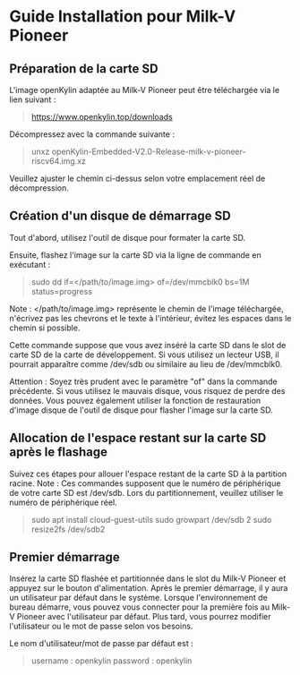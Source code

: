 

# Guide Installation pour  Milk-V Pioneer

## Préparation de la carte SD

L'image openKylin adaptée au Milk-V Pioneer peut être téléchargée via le lien suivant :
> https://www.openkylin.top/downloads

Décompressez avec la commande suivante :
> unxz openKylin-Embedded-V2.0-Release-milk-v-pioneer-riscv64.img.xz

Veuillez ajuster le chemin ci-dessus selon votre emplacement réel de décompression.

## Création d'un disque de démarrage SD

Tout d'abord, utilisez l'outil de disque pour formater la carte SD.

Ensuite, flashez l'image sur la carte SD via la ligne de commande en exécutant :
> sudo dd if=</path/to/image.img> of=/dev/mmcblk0 bs=1M status=progress

Note : </path/to/image.img> représente le chemin de l'image téléchargée, n'écrivez pas les chevrons et le texte à l'intérieur, évitez les espaces dans le chemin si possible.

Cette commande suppose que vous avez inséré la carte SD dans le slot de carte SD de la carte de développement. Si vous utilisez un lecteur USB, il pourrait apparaître comme /dev/sdb ou similaire au lieu de /dev/mmcblk0.

Attention : Soyez très prudent avec le paramètre "of" dans la commande précédente. Si vous utilisez le mauvais disque, vous risquez de perdre des données. Vous pouvez également utiliser la fonction de restauration d'image disque de l'outil de disque pour flasher l'image sur la carte SD.

## Allocation de l'espace restant sur la carte SD après le flashage

Suivez ces étapes pour allouer l'espace restant de la carte SD à la partition racine.
Note : Ces commandes supposent que le numéro de périphérique de votre carte SD est /dev/sdb. Lors du partitionnement, veuillez utiliser le numéro de périphérique réel.

> sudo apt install cloud-guest-utils
> sudo growpart /dev/sdb 2
> sudo resize2fs /dev/sdb2

## Premier démarrage

Insérez la carte SD flashée et partitionnée dans le slot du Milk-V Pioneer et appuyez sur le bouton d'alimentation. Après le premier démarrage, il y aura un utilisateur par défaut dans le système. Lorsque l'environnement de bureau démarre, vous pouvez vous connecter pour la première fois au Milk-V Pioneer avec l'utilisateur par défaut. Plus tard, vous pourrez modifier l'utilisateur ou le mot de passe selon vos besoins.

Le nom d'utilisateur/mot de passe par défaut est :
> username : openkylin
> password : openkylin
